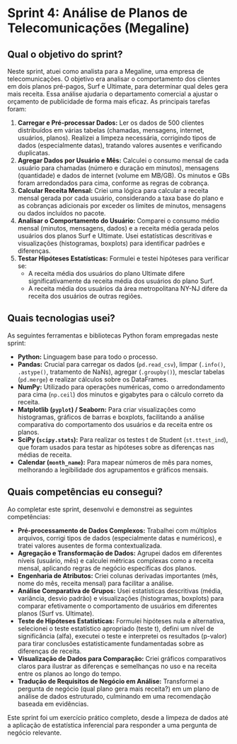 # Sprint 4: Análise de Planos de Telecomunicações (Megaline)

## Qual o objetivo do sprint?

Neste sprint, atuei como analista para a Megaline, uma empresa de telecomunicações. O objetivo era analisar o comportamento dos clientes em dois planos pré-pagos, Surf e Ultimate, para determinar qual deles gera mais receita. Essa análise ajudaria o departamento comercial a ajustar o orçamento de publicidade de forma mais eficaz. As principais tarefas foram:

1.  **Carregar e Pré-processar Dados:** Ler os dados de 500 clientes distribuídos em várias tabelas (chamadas, mensagens, internet, usuários, planos). Realizei a limpeza necessária, corrigindo tipos de dados (especialmente datas), tratando valores ausentes e verificando duplicatas.
2.  **Agregar Dados por Usuário e Mês:** Calculei o consumo mensal de cada usuário para chamadas (número e duração em minutos), mensagens (quantidade) e dados de internet (volume em MB/GB). Os minutos e GBs foram arredondados para cima, conforme as regras de cobrança.
3.  **Calcular Receita Mensal:** Criei uma lógica para calcular a receita mensal gerada por cada usuário, considerando a taxa base do plano e as cobranças adicionais por exceder os limites de minutos, mensagens ou dados incluídos no pacote.
4.  **Analisar o Comportamento do Usuário:** Comparei o consumo médio mensal (minutos, mensagens, dados) e a receita média gerada pelos usuários dos planos Surf e Ultimate. Usei estatísticas descritivas e visualizações (histogramas, boxplots) para identificar padrões e diferenças.
5.  **Testar Hipóteses Estatísticas:** Formulei e testei hipóteses para verificar se:
    *   A receita média dos usuários do plano Ultimate difere significativamente da receita média dos usuários do plano Surf.
    *   A receita média dos usuários da área metropolitana NY-NJ difere da receita dos usuários de outras regiões.

## Quais tecnologias usei?

As seguintes ferramentas e bibliotecas Python foram empregadas neste sprint:

*   **Python:** Linguagem base para todo o processo.
*   **Pandas:** Crucial para carregar os dados (`pd.read_csv`), limpar (`.info()`, `.astype()`, tratamento de NaNs), agregar (`.groupby()`), mesclar tabelas (`pd.merge`) e realizar cálculos sobre os DataFrames.
*   **NumPy:** Utilizado para operações numéricas, como o arredondamento para cima (`np.ceil`) dos minutos e gigabytes para o cálculo correto da receita.
*   **Matplotlib (`pyplot`) / Seaborn:** Para criar visualizações como histogramas, gráficos de barras e boxplots, facilitando a análise comparativa do comportamento dos usuários e da receita entre os planos.
*   **SciPy (`scipy.stats`):** Para realizar os testes t de Student (`st.ttest_ind`), que foram usados para testar as hipóteses sobre as diferenças nas médias de receita.
*   **Calendar (`month_name`):** Para mapear números de mês para nomes, melhorando a legibilidade dos agrupamentos e gráficos mensais.

## Quais competências eu consegui?

Ao completar este sprint, desenvolvi e demonstrei as seguintes competências:

*   **Pré-processamento de Dados Complexos:** Trabalhei com múltiplos arquivos, corrigi tipos de dados (especialmente datas e numéricos), e tratei valores ausentes de forma contextualizada.
*   **Agregação e Transformação de Dados:** Agrupei dados em diferentes níveis (usuário, mês) e calculei métricas complexas como a receita mensal, aplicando regras de negócio específicas dos planos.
*   **Engenharia de Atributos:** Criei colunas derivadas importantes (mês, nome do mês, receita mensal) para facilitar a análise.
*   **Análise Comparativa de Grupos:** Usei estatísticas descritivas (média, variância, desvio padrão) e visualizações (histogramas, boxplots) para comparar efetivamente o comportamento de usuários em diferentes planos (Surf vs. Ultimate).
*   **Teste de Hipóteses Estatísticas:** Formulei hipóteses nula e alternativa, selecionei o teste estatístico apropriado (teste t), defini um nível de significância (alfa), executei o teste e interpretei os resultados (p-valor) para tirar conclusões estatisticamente fundamentadas sobre as diferenças de receita.
*   **Visualização de Dados para Comparação:** Criei gráficos comparativos claros para ilustrar as diferenças e semelhanças no uso e na receita entre os planos ao longo do tempo.
*   **Tradução de Requisitos de Negócio em Análise:** Transformei a pergunta de negócio (qual plano gera mais receita?) em um plano de análise de dados estruturado, culminando em uma recomendação baseada em evidências.

Este sprint foi um exercício prático completo, desde a limpeza de dados até a aplicação de estatística inferencial para responder a uma pergunta de negócio relevante.